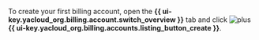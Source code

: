 To create your first billing account, open the **{{ ui-key.yacloud_org.billing.account.switch_overview }}** tab and click ![plus](../../_assets/console-icons/plus.svg) **{{ ui-key.yacloud_org.billing.accounts.listing_button_create }}**.